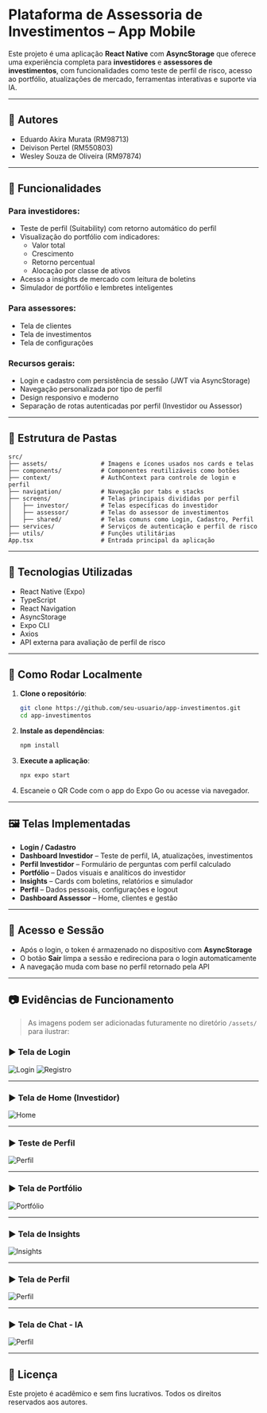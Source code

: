 # Plataforma de Assessoria de Investimentos – App Mobile

Este projeto é uma aplicação **React Native** com **AsyncStorage** que oferece uma experiência completa para **investidores** e **assessores de investimentos**, com funcionalidades como teste de perfil de risco, acesso ao portfólio, atualizações de mercado, ferramentas interativas e suporte via IA.

---

## 🤝 Autores

- Eduardo Akira Murata (RM98713)
- Deivison Pertel (RM550803)
- Wesley Souza de Oliveira (RM97874)

---

## 📱 Funcionalidades

### Para investidores:
- Teste de perfil (Suitability) com retorno automático do perfil
- Visualização do portfólio com indicadores:
  - Valor total
  - Crescimento
  - Retorno percentual
  - Alocação por classe de ativos
- Acesso a insights de mercado com leitura de boletins
- Simulador de portfólio e lembretes inteligentes

### Para assessores:
- Tela de clientes
- Tela de investimentos
- Tela de configurações

### Recursos gerais:
- Login e cadastro com persistência de sessão (JWT via AsyncStorage)
- Navegação personalizada por tipo de perfil
- Design responsivo e moderno
- Separação de rotas autenticadas por perfil (Investidor ou Assessor)

---

## 📂 Estrutura de Pastas

```
src/
├── assets/               # Imagens e ícones usados nos cards e telas
├── components/           # Componentes reutilizáveis como botões
├── context/              # AuthContext para controle de login e perfil
├── navigation/           # Navegação por tabs e stacks
├── screens/              # Telas principais divididas por perfil
│   ├── investor/         # Telas específicas do investidor
│   ├── assessor/         # Telas do assessor de investimentos
│   ├── shared/           # Telas comuns como Login, Cadastro, Perfil
├── services/             # Serviços de autenticação e perfil de risco
├── utils/                # Funções utilitárias
App.tsx                   # Entrada principal da aplicação
```

---

## 🧪 Tecnologias Utilizadas

- React Native (Expo)
- TypeScript
- React Navigation
- AsyncStorage
- Expo CLI
- Axios
- API externa para avaliação de perfil de risco

---

## 🚀 Como Rodar Localmente

1. **Clone o repositório**:
   ```bash
   git clone https://github.com/seu-usuario/app-investimentos.git
   cd app-investimentos
   ```

2. **Instale as dependências**:
   ```bash
   npm install
   ```

3. **Execute a aplicação**:
   ```bash
   npx expo start
   ```

4. Escaneie o QR Code com o app do Expo Go ou acesse via navegador.

---

## 🖼️ Telas Implementadas

- **Login / Cadastro**
- **Dashboard Investidor** – Teste de perfil, IA, atualizações, investimentos
- **Perfil Investidor** – Formulário de perguntas com perfil calculado
- **Portfólio** – Dados visuais e analíticos do investidor
- **Insights** – Cards com boletins, relatórios e simulador
- **Perfil** – Dados pessoais, configurações e logout
- **Dashboard Assessor** – Home, clientes e gestão

---

## 🔐 Acesso e Sessão

- Após o login, o token é armazenado no dispositivo com **AsyncStorage**
- O botão **Sair** limpa a sessão e redireciona para o login automaticamente
- A navegação muda com base no perfil retornado pela API

---

## 📷 Evidências de Funcionamento

> As imagens podem ser adicionadas futuramente no diretório `/assets/` para ilustrar:

### ▶️ Tela de Login

![Login](./assets/login.png)
![Registro](./assets/cadastro.png)

---

### ▶️ Tela de Home (Investidor)

![Home](./assets/home.png)

---

### ▶️ Teste de Perfil

![Perfil](./assets/definicao-perfil.png)

---

### ▶️ Tela de Portfólio

![Portfólio](./assets/portfolio.png)

---

### ▶️ Tela de Insights

![Insights](./assets/insights.png)

---

### ▶️ Tela de Perfil

![Perfil](./assets/perfil.png)

---

### ▶️ Tela de Chat - IA

![Perfil](./assets/IA.png)

---

## 📝 Licença

Este projeto é acadêmico e sem fins lucrativos. Todos os direitos reservados aos autores.
